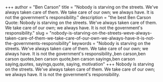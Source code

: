 +++
author = "Ben Carson"
title = "Nobody is starving on the streets. We've always taken care of them. We take care of our own; we always have. It is not the government's responsibility."
description = "the best Ben Carson Quote: Nobody is starving on the streets. We've always taken care of them. We take care of our own; we always have. It is not the government's responsibility."
slug = "nobody-is-starving-on-the-streets-weve-always-taken-care-of-them-we-take-care-of-our-own-we-always-have-it-is-not-the-governments-responsibility"
keywords = "Nobody is starving on the streets. We've always taken care of them. We take care of our own; we always have. It is not the government's responsibility.,ben carson,ben carson quotes,ben carson quote,ben carson sayings,ben carson saying,quotes, sayings,quote, saying, motivation"
+++
Nobody is starving on the streets. We've always taken care of them. We take care of our own; we always have. It is not the government's responsibility.

